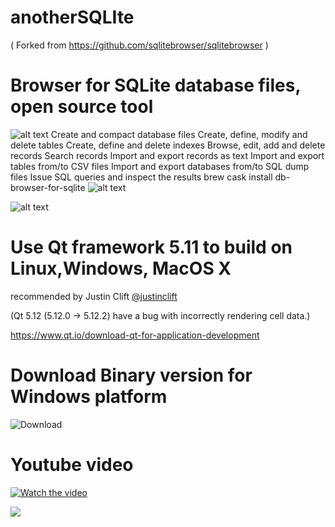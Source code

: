 # anotherSQLIte
( Forked from https://github.com/sqlitebrowser/sqlitebrowser )
# Browser for SQLite database files, open source tool 
![alt text](https://github.com/srgank/anotherSQLIte/blob/master/images/pic1.png)
Create and compact database files
Create, define, modify and delete tables
Create, define and delete indexes
Browse, edit, add and delete records
Search records
Import and export records as text
Import and export tables from/to CSV files
Import and export databases from/to SQL dump files
Issue SQL queries and inspect the results
brew cask install db-browser-for-sqlite
![alt text](https://github.com/srgank/anotherSQLIte/blob/master/images/pic2.png)


![alt text](https://github.com/srgank/anotherSQLIte/blob/master/images/pic3.png)


# Use Qt framework 5.11 to build on Linux,Windows, MacOS X 
recommended by Justin Clift [@justinclift](https://github.com/justinclift)

(Qt 5.12 (5.12.0 → 5.12.2) have a bug with incorrectly rendering cell data.)

https://www.qt.io/download-qt-for-application-development


# Download Binary version for Windows platform 
![Download](https://github.com/srgank/anotherSQLIte/releases)
# Youtube video
[![Watch the video](https://img.youtube.com/vi/3-G_QujGnT8/hqdefault.jpg)](https://youtu.be/3-G_QujGnT8)


[![](https://www.paypalobjects.com/en_US/i/btn/btn_donateCC_LG.gif)](https://www.paypal.com/donate/?hosted_button_id=8VBG95K5TD6MA)

